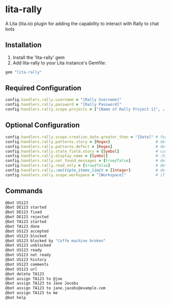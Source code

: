 # lita-rally

A Lita (lita.io) plugin for adding the capability to interact with Rally to chat bots

## Installation

1. Install the 'lita-rally' gem
2. Add lita-rally to your Lita instance's Gemfile:

``` ruby
gem "lita-rally"
```

## Required Configuration

``` ruby
config.handlers.rally.username = "[Rally Username]"
config.handlers.rally.password = "[Rally Password]"
config.handlers.rally.scope.projects = ["[Name of Rally Project 1]", ...]
```

## Optional Configuration

``` ruby
config.handlers.rally.scope.creation_date.greater_than = "[Date]" # format '2015-01-01']
config.handlers.rally.patterns.story = [Regex]                    # defaults to /US\d+/i
config.handlers.rally.patterns.defect = [Regex]                   # defaults to /DE\d+/i
config.handlers.rally.state_field.story = [Symbol]                # custom story state field such as :custom_kanban_state
config.handlers.rally.display_name = [Symbol]                     # :hipchat_name (default), :full_name or :first_name
config.handlers.rally.not_found_messages = [true/false]           # defaults to true
config.handlers.rally.read_only = [true/false]                    # defaults to false
config.handlers.rally.:multiple_items_limit = [Integer]           # defaults to 10
config.handlers.rally.scope.workspace = "[Workspace]"             # if not specified, user's default workspace is used
```

## Commands

``` bash
@bot US123
@bot DE123 started
@bot DE123 fixed
@bot DE123 rejected
@bot TA123 started
@bot TA123 done
@bot US123 accepted
@bot US123 blocked
@bot US123 blocked by "Coffe machine broken"
@bot US123 unblocked
@bot US123 ready
@bot US123 not ready
@bot US123 history
@bot US123 comments
@bot US123 url
@bot delete TA123
@bot assign TA123 to @joe
@bot assign TA123 to Jane Jacobs
@bot assign TA123 to jane.jacobs@example.com
@bot assign TA123 to me
@bot help
```